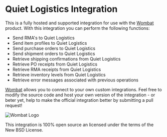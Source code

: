 # Quiet Logistics Integration

This is a fully hosted and supported integration for use with the [Wombat](http://wombat.co) product. With this integration you can perform the following functions:

* Send RMA's to Quiet Logistics
* Send item profiles to Quiet Logistics
* Send purchase orders to Quiet Logistics
* Send shipment orders to Quiet Logistics
* Retrieve shipping confirmations from Quiet Logistics
* Retrieve PO receipts from Quiet Logistics
* Retrieve RMA receipts from Quiet Logistics
* Retrieve inventory levels from Quiet Logistics
* Retrieve error messages associated with previous operations

[Wombat](http://wombat.co) allows you to connect to your own custom integrations.  Feel free to modify the source code and host your own version of the integration - or beter yet, help to make the official integration better by submitting a pull request!

![Wombat Logo](http://spreecommerce.com/images/wombat_logo.png)

This integration is 100% open source an licensed under the terms of the New BSD License.
